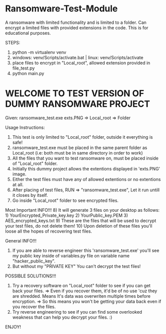 # Ransomware-Test-Module
A ransomware with limited functionality  and is limited to a folder. Can encrypt a limited files with provided extensions in the code. This is for educational purposes.

STEPS:
1) python -m virtualenv venv
2) windows: venv/Scripts/activate.bat | linux: venv/Scripts/activate
3) place files to encrypt in "Local_root", allowed extension provided in file_test.py
4) python main.py


# WELCOME TO TEST VERSION OF DUMMY RANSOMWARE PROJECT

Given:
ransomware_test.exe
exts.PNG => 
Local_root => Folder

Usage Instructions:
1) This test is only limited to "Local_root" folder, outside it everything is safe!
2) ransomware_test.exe must be placed in the same parent folder as Local_root (i.e: both must be in same directory in order to work)
3) All the files that you want to test ransomware on, must be placed inside of "Local_root" folder.
4) Initially this dummy project allows the extentions displayed in 'exts.PNG' image.
5) Either the test files must have any of allowed extentions or no extentions at all.
6) After placing of test files, RUN => "ransomware_test.exe", Let it run untill it closes by itself.
7) Go inside "Local_root" folder to see encrypted files.

Most Important INFO!!!
8) It will generate 3 files on your desktop as follows:
	1) YourEncrypted_Private_key.key
	2) YourPublic_key.PEM
	3) AES_encrypted_keys.txt
9) These are the files that will be used to decrypt your test files, do not delete them!
10) Upon deletion of these files you'll loose all the hopes of recovering test files.


General INFO!!!
1) If you are able to reverse engineer this 'ransomware_test.exe' you'll see my public key inside of variables.py file on variable name "hacker_public_key".
2) But without my "PRIVATE KEY" You can't decrypt the test files!

POSSIBLE SOLUTIONS!!!
1) Try a recovery software on "Local_root" folder to see if you can get back your files.
	=> Even if you recover them, it'd be of no use 'cuz they are shredded. Means It's data was overwriten multiple times before encryption.
	=> So this means you won't be getting your data back even if you recover the files.
2) Try reverse engineering to see if you can find some overlooked weakness that can help you decrypt your files. :)



ENJOY!
